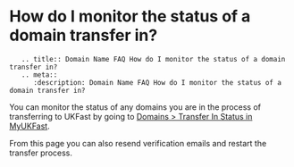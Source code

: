 # How do I monitor the status of a domain transfer in?

```eval_rst
   .. title:: Domain Name FAQ How do I monitor the status of a domain transfer in?
   .. meta::
      :description: Domain Name FAQ How do I monitor the status of a domain transfer in?
```

You can monitor the status of any domains you are in the process of transferring to UKFast by going to [Domains > Transfer In Status in MyUKFast](https://my.ukfast.co.uk/domains/transfer-in-status-inprogress.php).

From this page you can also resend verification emails and restart the transfer process.

